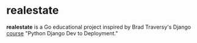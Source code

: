# realestate

**realestate** is a Go educational project inspired by Brad Traversy's Django [course](https://www.udemy.com/course/python-django-dev-to-deployment/) "Python Django Dev to Deployment."
